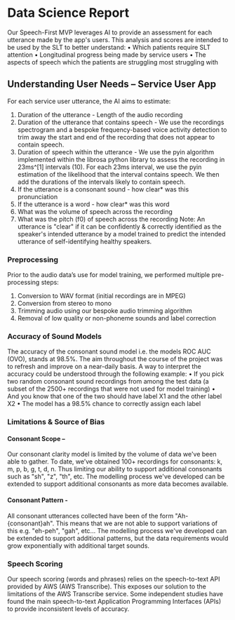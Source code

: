 # Data Science Report

Our Speech-First MVP leverages AI to provide an assessment for each utterance made by the app's users. This analysis and scores are intended to be used by the SLT to better understand:
• Which patients require SLT attention
• Longitudinal progress being made by service users
• The aspects of speech which the patients are struggling most struggling with


## Understanding User Needs – Service User App
For each service user utterance, the AI aims to estimate:

1. Duration of the utterance - Length of the audio recording
2. Duration of the utterance that contains speech - We use the recordings spectrogram
and a bespoke frequency-based voice activity detection to trim away the start and
end of the recording that does not appear to contain speech.
3. Duration of speech within the utterance - We use the pyin algorithm implemented
within the librosa python library to assess the recording in 23ms^[1] intervals (10). For each 23ms interval, we use the pyin estimation of the likelihood that the interval contains speech. We then add the durations of the intervals likely to contain speech.
4. If the utterance is a consonant sound - how clear* was this pronunciation
5. If the utterance is a word - how clear* was this word
6. What was the volume of speech across the recording
7. What was the pitch (f0) of speech across the recording
Note: An utterance is "clear" if it can be confidently & correctly identified as the speaker's intended utterance by a model trained to predict the intended utterance of self-identifying healthy speakers.


### Preprocessing
Prior to the audio data’s use for model training, we performed multiple pre-processing steps:
1. Conversion to WAV format (initial recordings are in MPEG)
2. Conversion from stereo to mono
3. Trimming audio using our bespoke audio trimming algorithm
4. Removal of low quality or non-phoneme sounds and label correction

### Accuracy of Sound Models
The accuracy of the consonant sound model i.e. the models ROC AUC (OVO), stands at 98.5%. The aim throughout the course of the project was to refresh and improve on a near-daily basis. A way to interpret the accuracy could be understood through the following example:
• If you pick two random consonant sound recordings from among the test data (a subset of the 2500+ recordings that were not used for model training)
• And you know that one of the two should have label X1 and the other label X2
• The model has a 98.5% chance to correctly assign each label

### Limitations & Source of Bias

#### Consonant Scope –
Our consonant clarity model is limited by the volume of data we've been able to gather. To date, we’ve obtained 100+ recordings for consonants: k, m, p, b, g, t, d, n. Thus limiting our ability to support additional consonants such as "sh", "z", "th", etc. The modelling process we've developed can be extended to support additional consonants as more data becomes available.

#### Consonant Pattern -
All consonant utterances collected have been of the form "Ah-{consonant}ah". This means that we are not able to support variations of this
e.g. "eh-peh", "gah", etc...
The modelling process we've developed can be extended to support additional patterns, but the data requirements would grow exponentially with additional target sounds.

### Speech Scoring
Our speech scoring (words and phrases) relies on the speech-to-text API provided by AWS (AWS Transcribe). This exposes our solution to the limitations of the AWS Transcribe service. Some independent studies have found the main speech-to-text Application Programming Interfaces (APIs) to provide inconsistent levels of accuracy.
